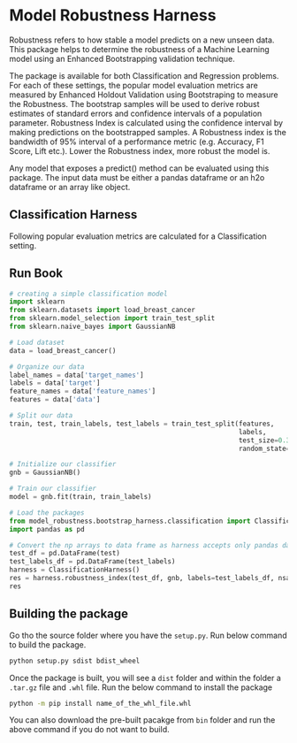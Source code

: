 # Model Robustness Harness

Robustness refers to how stable a model predicts on a new unseen data. This package helps to determine the robustness of
a Machine Learning model using an Enhanced Bootstrapping validation technique.

The package is available for both Classification and Regression problems. For each of these settings, the popular model
evaluation metrics are measured by Enhanced Holdout Validation using Bootstraping to measure the Robustness.                                                  The bootstrap samples will be used to derive robust estimates of standard errors and confidence intervals of a population parameter.
Robustness Index is calculated using the confidence interval by making predictions on the bootstrapped samples.
A Robustness index is the bandwidth of 95% interval of a performance metric (e.g. Accuracy, F1 Score, Lift etc.).
Lower the Robustness index, more robust the model is.

Any model that exposes a predict() method can be evaluated using this package. The input data must be either a pandas
dataframe or an h2o dataframe or an array like object.

## Classification Harness

Following popular evaluation metrics are calculated for a Classification setting.

## Run Book

```python
# creating a simple classification model
import sklearn
from sklearn.datasets import load_breast_cancer
from sklearn.model_selection import train_test_split
from sklearn.naive_bayes import GaussianNB

# Load dataset
data = load_breast_cancer()

# Organize our data
label_names = data['target_names']
labels = data['target']
feature_names = data['feature_names']
features = data['data']

# Split our data
train, test, train_labels, test_labels = train_test_split(features,
                                                          labels,
                                                          test_size=0.33,
                                                          random_state=42)

# Initialize our classifier
gnb = GaussianNB()

# Train our classifier
model = gnb.fit(train, train_labels)
```

```python
# Load the packages
from model_robustness.bootstrap_harness.classification import ClassificationHarness
import pandas as pd
```

```python
# Convert the np arrays to data frame as harness accepts only pandas dataframe and h2o dataframe
test_df = pd.DataFrame(test)
test_labels_df = pd.DataFrame(test_labels)
harness = ClassificationHarness()
res = harness.robustness_index(test_df, gnb, labels=test_labels_df, nsamples=3, nrecods=100)
res
```

## Building the package

Go tho the source folder where you have the `setup.py`. Run below command to build the package.

```sh
python setup.py sdist bdist_wheel
```

Once the package is built, you will see a `dist` folder and within the folder a `.tar.gz` file and `.whl` file. Run the
below command to install the package

```sh
python -m pip install name_of_the_whl_file.whl
```

You can also download the pre-built pacakge from `bin` folder and run the above command if you do not want to build.